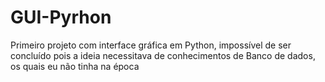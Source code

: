 # GUI-Pyrhon
 Primeiro projeto com interface gráfica em Python, impossível de ser concluído pois a ideia necessitava de conhecimentos de Banco de dados, os quais eu não tinha na época
